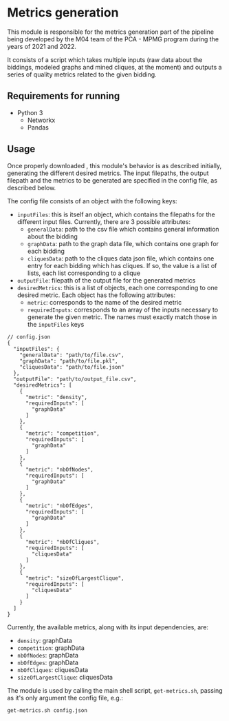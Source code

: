 # Metrics generation
This module is responsible for the metrics generation part of the pipeline being developed by the M04 team of the PCA - MPMG program during the years of 2021 and 2022.

It consists of a script which takes multiple inputs (raw data about the biddings, modeled graphs and mined cliques, at the moment) and outputs a series of quality metrics related to the given bidding.

## Requirements for running
* Python 3
  * Networkx
  * Pandas

## Usage
Once properly downloaded , this module's behavior is as described initially, generating the different desired metrics. The input filepaths, the output filepath and the metrics to be generated are specified in the config file, as described below.

The config file consists of an object with the following keys:
* `inputFiles`: this is itself an object, which contains the filepaths for the different input files. Currently, there are 3 possible attributes:
  * `generalData`: path to the csv file which contains general information about the bidding
  * `graphData`: path to the graph data file, which contains one graph for each bidding
  * `cliquesData`: path to the cliques data json file, which contains one entry for each bidding which has cliques. If so, the value is a list of lists, each list corresponding to a clique
* `outputFile`: filepath of the output file for the 
generated metrics
* `desiredMetrics`: this is a list of objects, each one corresponding to one desired metric. Each object has the following attributes:
  * `metric`: corresponds to the name of the desired metric
  * `requiredInputs`: corresponds to an array of the inputs necessary to generate the given metric. The names must exactly match those in the `inputFiles` keys
```
// config.json 
{
  "inputFiles": {
    "generalData": "path/to/file.csv",
    "graphData": "path/to/file.pkl",
    "cliquesData": "path/to/file.json"
  },
  "outputFile": "path/to/output_file.csv",
  "desiredMetrics": [
    {
      "metric": "density",
      "requiredInputs": [
        "graphData"
      ]
    },
    {
      "metric": "competition",
      "requiredInputs": [
        "graphData"
      ]
    },
    {
      "metric": "nbOfNodes",
      "requiredInputs": [
        "graphData"
      ]
    },
    {
      "metric": "nbOfEdges",
      "requiredInputs": [
        "graphData"
      ]
    },
    {
      "metric": "nbOfCliques",
      "requiredInputs": [
        "cliquesData"
      ]
    },
    {
      "metric": "sizeOfLargestClique",
      "requiredInputs": [
        "cliquesData"
      ]
    }
  ]
}
```
Currently, the available metrics, along with its input dependencies, are:
* `density`: graphData
* `competition`: graphData
* `nbOfNodes`: graphData
* `nbOfEdges`: graphData
* `nbOfCliques`: cliquesData
* `sizeOfLargestClique`: cliquesData

The module is used by calling the main shell script, `get-metrics.sh`, passing as it's only argument the config file, e.g.:

`get-metrics.sh config.json`
